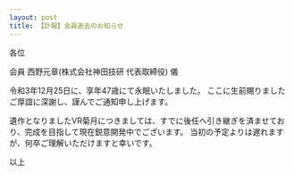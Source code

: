 ```yaml
---
layout: post
title: 【訃報】会員逝去のお知らせ
---
```

各位

会員 西野元章(株式会社神田技研 代表取締役) 儀

令和3年12月25日に、享年47歳にて永眠いたしました。
ここに生前賜りましたご厚誼に深謝し、謹んでご通知申し上げます。

遺作となりましたVR菊月につきましては、すでに後任へ引き継ぎを済ませており、完成を目指して現在鋭意開発中でございます。
当初の予定よりは遅れますが、何卒ご理解いただけますと幸いです。

以上
